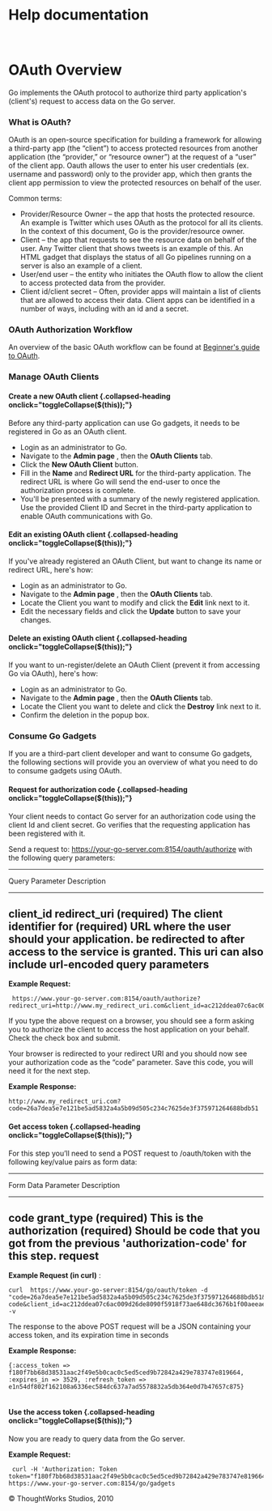 Help documentation
==================

 

OAuth Overview<!-- {.collapsible-heading onclick="toggleCollapse($(this));"} -->
==============

Go implements the OAuth protocol to authorize third party application's
(client's) request to access data on the Go server.

### What is OAuth?<!-- {.collapsible-heading onclick="toggleCollapse($(this));"} -->

OAuth is an open-source specification for building a framework for
allowing a third-party app (the “client”) to access protected resources
from another application (the “provider,” or “resource owner”) at the
request of a “user” of the client app. Oauth allows the user to enter
his user credentials (ex. username and password) only to the provider
app, which then grants the client app permission to view the protected
resources on behalf of the user.

Common terms:

-   Provider/Resource Owner – the app that hosts the protected resource.
    An example is Twitter which uses OAuth as the protocol for all its
    clients. In the context of this document, Go is the
    provider/resource owner.
-   Client – the app that requests to see the resource data on behalf of
    the user. Any Twitter client that shows tweets is an example of
    this. An HTML gadget that displays the status of all Go pipelines
    running on a server is also an example of a client.
-   User/end user – the entity who initiates the OAuth flow to allow the
    client to access protected data from the provider.
-   Client id/client secret – Often, provider apps will maintain a list
    of clients that are allowed to access their data. Client apps can be
    identified in a number of ways, including with an id and a secret.

### OAuth Authorization Workflow<!-- {.collapsible-heading onclick="toggleCollapse($(this));"} -->

An overview of the basic OAuth workflow can be found at [Beginner's
guide to OAuth](http://oauth.net/documentation/getting-started/).

### Manage OAuth Clients<!-- {.collapsible-heading onclick="toggleCollapse($(this));"} -->

#### Create a new OAuth client {.collapsed-heading onclick="toggleCollapse($(this));"}

Before any third-party application can use Go gadgets, it needs to be
registered in Go as an OAuth client.

-   Login as an administrator to Go.
-   Navigate to the **Admin page** , then the **OAuth Clients** tab.
-   Click the **New OAuth Client** button.
-   Fill in the **Name** and **Redirect URL** for the third-party
    application. The redirect URL is where Go will send the end-user to
    once the authorization process is complete.
-   You'll be presented with a summary of the newly registered
    application. Use the provided Client ID and Secret in the
    third-party application to enable OAuth communications with Go.

#### Edit an existing OAuth client {.collapsed-heading onclick="toggleCollapse($(this));"}

If you've already registered an OAuth Client, but want to change its
name or redirect URL, here's how:

-   Login as an administrator to Go.
-   Navigate to the **Admin page** , then the **OAuth Clients** tab.
-   Locate the Client you want to modify and click the **Edit** link
    next to it.
-   Edit the necessary fields and click the **Update** button to save
    your changes.

#### Delete an existing OAuth client {.collapsed-heading onclick="toggleCollapse($(this));"}

If you want to un-register/delete an OAuth Client (prevent it from
accessing Go via OAuth), here's how:

-   Login as an administrator to Go.
-   Navigate to the **Admin page** , then the **OAuth Clients** tab.
-   Locate the Client you want to delete and click the **Destroy** link
    next to it.
-   Confirm the deletion in the popup box.

### Consume Go Gadgets<!-- {.collapsible-heading onclick="toggleCollapse($(this));"} -->

If you are a third-part client developer and want to consume Go gadgets,
the following sections will provide you an overview of what you need to
do to consume gadgets using OAuth.

#### Request for authorization code {.collapsed-heading onclick="toggleCollapse($(this));"}

Your client needs to contact Go server for an authorization code using
the client Id and client secret. Go verifies that the requesting
application has been registered with it.

Send a request to: https://your-go-server.com:8154/oauth/authorize with
the following query parameters:

  -------------------------------------------------------------------------
  Query Parameter
  Description
  ------------------------------------ ------------------------------------
  client\_id                           redirect\_uri
  (required) The client identifier for (required) URL where the user should
  your application.                    be redirected to after access to the
                                       service is granted. This uri can
                                       also include url-encoded query
                                       parameters
  -------------------------------------------------------------------------

**Example Request:**

``` {.code}
 https://www.your-go-server.com:8154/oauth/authorize?redirect_uri=http://www.my_redirect_uri.com&client_id=ac212ddea07c6ac009d26de8090f5918f73ae648dc3676b1f00aeeae4fca67e1&response_type=code
```

If you type the above request on a browser, you should see a form asking
you to authorize the client to access the host application on your
behalf. Check the check box and submit.

Your browser is redirected to your redirect URI and you should now see
your authorization code as the “code” parameter. Save this code, you
will need it for the next step.

**Example Response:**

``` {.code}
http://www.my_redirect_uri.com?code=26a7dea5e7e121be5ad5832a4a5b09d505c234c7625de3f375971264688bdb51
```

#### Get access token {.collapsed-heading onclick="toggleCollapse($(this));"}

For this step you’ll need to send a POST request to /oauth/token with
the following key/value pairs as form data:

  -------------------------------------------------------------------------
  Form Data Parameter
  Description
  ------------------------------------ ------------------------------------
  code                                 grant\_type
  (required) This is the authorization (required) Should be
  code that you got from the previous  'authorization-code' for this
  step.                                request
  -------------------------------------------------------------------------

**Example Request (in curl)** :

``` {.code}
curl  https://www.your-go-server:8154/go/oauth/token -d  "code=26a7dea5e7e121be5ad5832a4a5b09d505c234c7625de3f375971264688bdb51&grant_type=authorization-code&client_id=ac212ddea07c6ac009d26de8090f5918f73ae648dc3676b1f00aeeae4fca67e1&client_secret=d1b54df502f162108a6136ec584dc637a7ad5578832a5db364e0d7b47657c718&redirect_uri=www.my_redirect_uri.com" -v 
```

The response to the above POST request will be a JSON containing your
access token, and its expiration time in seconds

**Example Response:**

``` {.code}
{:access_token => f180f7bb68d38531aac2f49e5b0cac0c5ed5ced9b72842a429e783747e819664, :expires_in => 3529, :refresh_token => e1n54df802f162108a6336ec584dc637a7ad5578832a5db364e0d7b47657c875}
  
```

#### Use the access token {.collapsed-heading onclick="toggleCollapse($(this));"}

Now you are ready to query data from the Go server.

**Example Request:**

``` {.code}
 curl -H 'Authorization: Token token="f180f7bb68d38531aac2f49e5b0cac0c5ed5ced9b72842a429e783747e819664"' https://www.your-go-server.com:8154/go/gadgets
```





© ThoughtWorks Studios, 2010

